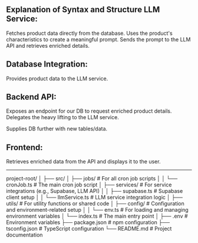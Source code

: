 Explanation of Syntax and Structure
LLM Service:
-----
Fetches product data directly from the database.
Uses the product's characteristics to create a meaningful prompt.
Sends the prompt to the LLM API and retrieves enriched details.

Database Integration:
-----


Provides product data to the LLM service.

Backend API:
-----


Exposes an endpoint for our DB to request enriched product details.
Delegates the heavy lifting to the LLM service.

Supplies DB further with new tables/data.

Frontend:
-----


Retrieves enriched data from the API and displays it to the user.


-----

project-root/
│
├── src/
│   ├── jobs/               # For all cron job scripts
│   │   └── cronJob.ts      # The main cron job script
│   ├── services/           # For service integrations (e.g., Supabase, LLM API)
│   │   ├── supabase.ts     # Supabase client setup
│   │   └── llmService.ts   # LLM service integration logic
│   ├── utils/              # For utility functions or shared code
│   ├── config/             # Configuration and environment-related setup
│   │   └── env.ts          # For loading and managing environment variables
│   └── index.ts            # The main entry point
│
├── .env                    # Environment variables
├── package.json            # npm configuration
├── tsconfig.json           # TypeScript configuration
└── README.md               # Project documentation

